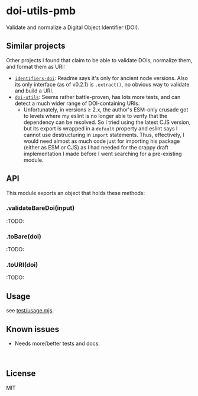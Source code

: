 ﻿
<!--#echo json="package.json" key="name" underline="=" -->
doi-utils-pmb
=============
<!--/#echo -->

<!--#echo json="package.json" key="description" -->
Validate and normalize a Digital Object Identifier (DOI).
<!--/#echo -->


Similar projects
----------------

Other projects I found that claim to be able to validate DOIs,
normalize them, and format them as URI:

* [`identifiers-doi`](https://npm.im/identifiers-doi):
  Readme says it's only for ancient node versions.
  Also its only interface (as of v0.2.1) is `.extract()`,
  no obvious way to validate and build a URI.
* [`doi-utils`](https://npm.im/doi-utils):
  Seems rather battle-proven, has lots more tests, and can detect a much
  wider range of DOI-containing URIs.
  * Unfortunately, in versions &ge; 2.x, the author's ESM-only crusade got to
    levels where my eslint is no longer able to verify that the dependency can
    be resolved.
    So I tried using the latest CJS version, but its export is wrapped in a
    `default` property and eslint says I cannot use destructuring
    in `import` statements.
    Thus, effectively, I would need almost as much code just for importing his
    package (either as ESM or CJS) as I had needed for the crappy draft
    implementation I made before I went searching for a pre-existing module.



API
---

This module exports an object that holds these methods:

### .validateBareDoi(input)

:TODO:


### .toBare(doi)

:TODO:


### .toURI(doi)

:TODO:





Usage
-----

see [test/usage.mjs](test/usage.mjs).


<!--#toc stop="scan" -->



Known issues
------------

* Needs more/better tests and docs.




&nbsp;


License
-------
<!--#echo json="package.json" key=".license" -->
MIT
<!--/#echo -->
